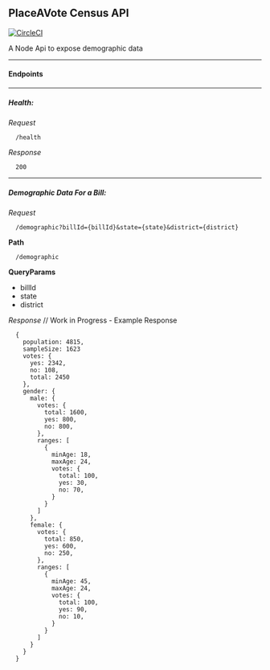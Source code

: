## PlaceAVote Census API

[![CircleCI](https://circleci.com/gh/PlaceAVote/pav-census-api.svg?style=svg&circle-token=76a66e65cd52cd181acc467479cb7da008044fcf)](https://circleci.com/gh/PlaceAVote/pav-census-api)

A Node Api to expose demographic data

---

#### Endpoints

---

##### Health:

_Request_

```
  /health
```

_Response_
```
  200
```

---

##### Demographic Data For a Bill:

_Request_

```
  /demographic?billId={billId}&state={state}&district={district}
```

**Path**

```
  /demographic
```

**QueryParams**

  * billId
  * state
  * district

_Response_
 // Work in Progress - Example Response
```
  {
    population: 4815,
    sampleSize: 1623
    votes: {
      yes: 2342,
      no: 108,
      total: 2450
    },
    gender: {
      male: {
        votes: {
          total: 1600,
          yes: 800,
          no: 800,
        },
        ranges: [
          {
            minAge: 18,
            maxAge: 24,
            votes: {
              total: 100,
              yes: 30,
              no: 70,
            }
          }
        ]
      },
      female: {
        votes: {
          total: 850,
          yes: 600,
          no: 250,
        },
        ranges: [
          {
            minAge: 45,
            maxAge: 24,
            votes: {
              total: 100,
              yes: 90,
              no: 10,
            }
          }
        ]
      }
    }
  }
```
